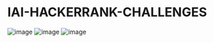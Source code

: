 # IAI-HACKERRANK-CHALLENGES
![image](https://github.com/sarveshvasan03/IAI-HACKERRANK-CHALLENGES/assets/136417300/9f91e76a-660e-4f5e-b73f-71c74ee40686)
![image](https://github.com/sarveshvasan03/IAI-HACKERRANK-CHALLENGES/assets/136417300/ceead4f9-692a-42a8-a2b9-aed00d820440)
![image](https://github.com/sarveshvasan03/IAI-HACKERRANK-CHALLENGES/assets/136417300/2d443bce-61b0-426a-8d00-a317f2325d7c)
